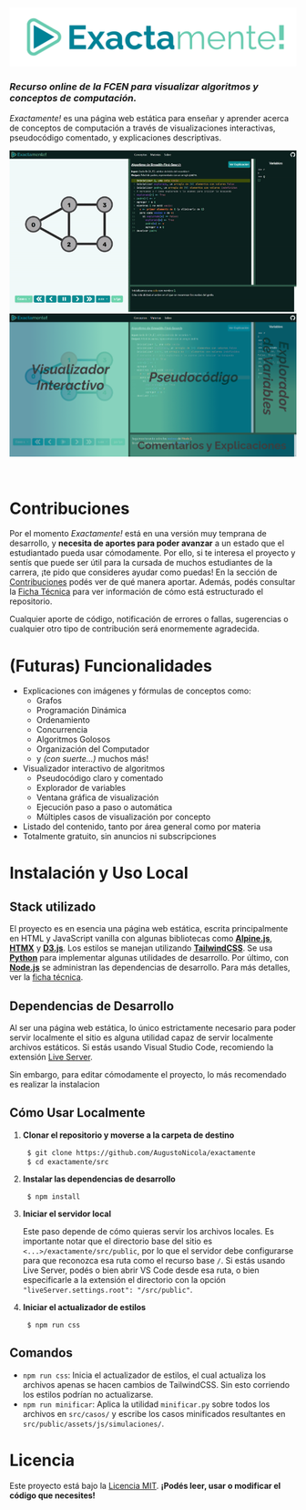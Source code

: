 ![Exactamente](assets/titulo_transparente.png)
### *Recurso online de la FCEN para visualizar algoritmos y conceptos de computación.*

*Exactamente!* es una página web estática para enseñar y aprender acerca de conceptos de computación a través de visualizaciones interactivas, pseudocódigo comentado, y explicaciones descriptivas.

![Showcase](assets/showcase.gif)
![Partes](assets/partes.png)

<br>

# Contribuciones
Por el momento *Exactamente!* está en una versión muy temprana de desarrollo, y **necesita de aportes para poder avanzar** a un estado que el estudiantado pueda usar cómodamente. Por ello, si te interesa el proyecto y sentís que puede ser útil para la cursada de muchos estudiantes de la carrera, ¡te pido que consideres ayudar como puedas! En la sección de [Contribuciones](./docs//CONTRIBUCIONES.md) podés ver de qué manera aportar. Además, podés consultar la [Ficha Técnica](./docs//FICHA_TECNICA.md) para ver información de cómo está estructurado el repositorio.

Cualquier aporte de código, notificación de errores o fallas, sugerencias o cualquier otro tipo de contribución será enormemente agradecida.

# (Futuras) Funcionalidades
* Explicaciones con imágenes y fórmulas de conceptos como:
  * Grafos
  * Programación Dinámica
  * Ordenamiento
  * Concurrencia
  * Algoritmos Golosos
  * Organización del Computador
  * y *(con suerte...)* muchos más! 
* Visualizador interactivo de algoritmos
  * Pseudocódigo claro y comentado
  * Explorador de variables
  * Ventana gráfica de visualización
  * Ejecución paso a paso o automática
  * Múltiples casos de visualización por concepto
* Listado del contenido, tanto por área general como por materia
* Totalmente gratuito, sin anuncios ni subscripciones

# Instalación y Uso Local
## Stack utilizado
El proyecto es en esencia una página web estática, escrita principalmente en HTML y JavaScript vanilla con algunas bibliotecas como [**Alpine.js**](https://alpinejs.dev/), [**HTMX**](https://htmx.org/) y [**D3.js**](https://d3js.org/). Los estilos se manejan utilizando [**TailwindCSS**](https://tailwindcss.com/). Se usa [**Python**](https://www.python.org/) para implementar algunas utilidades de desarrollo. Por último, con [**Node.js**](https://nodejs.org/en) se administran las dependencias de desarrollo. Para más detalles, ver la [ficha técnica](./docs/FICHA_TECNICA.md).

## Dependencias de Desarrollo
Al ser una página web estática, lo único estrictamente necesario para poder servir localmente el sitio es alguna utilidad capaz de servir localmente archivos estáticos. Si estás usando Visual Studio Code, recomiendo la extensión [Live Server](https://marketplace.visualstudio.com/items?itemName=ritwickdey.LiveServer).

Sin embargo, para editar cómodamente el proyecto, lo más recomendado es realizar la instalacion 

## Cómo Usar Localmente
1. **Clonar el repositorio y moverse a la carpeta de destino**
	
		$ git clone https://github.com/AugustoNicola/exactamente
		$ cd exactamente/src

2. **Instalar las dependencias de desarrollo**
	
		$ npm install
		
3. **Iniciar el servidor local**

	Este paso depende de cómo quieras servir los archivos locales. Es importante notar que el directorio base del sitio es `<...>/exactamente/src/public`, por lo que el servidor debe configurarse para que reconozca esa ruta como el recurso base `/`. Si estás usando Live Server, podés o bien abrir VS Code desde esa ruta, o bien especificarle a la extensión el directorio con la opción `"liveServer.settings.root": "/src/public"`.

4. **Iniciar el actualizador de estilos**

	
		$ npm run css

## Comandos
* `npm run css`: Inicia el actualizador de estilos, el cual actualiza los archivos apenas se hacen cambios de TailwindCSS. Sin esto corriendo los estilos podrían no actualizarse.
* `npm run minificar`: Aplica la utilidad `minificar.py` sobre todos los archivos en `src/casos/` y escribe los casos minificados resultantes en `src/public/assets/js/simulaciones/`.

# Licencia
Este proyecto está bajo la [Licencia MIT](https://choosealicense.com/licenses/mit/). **¡Podés leer, usar o modificar el código que necesites!**
